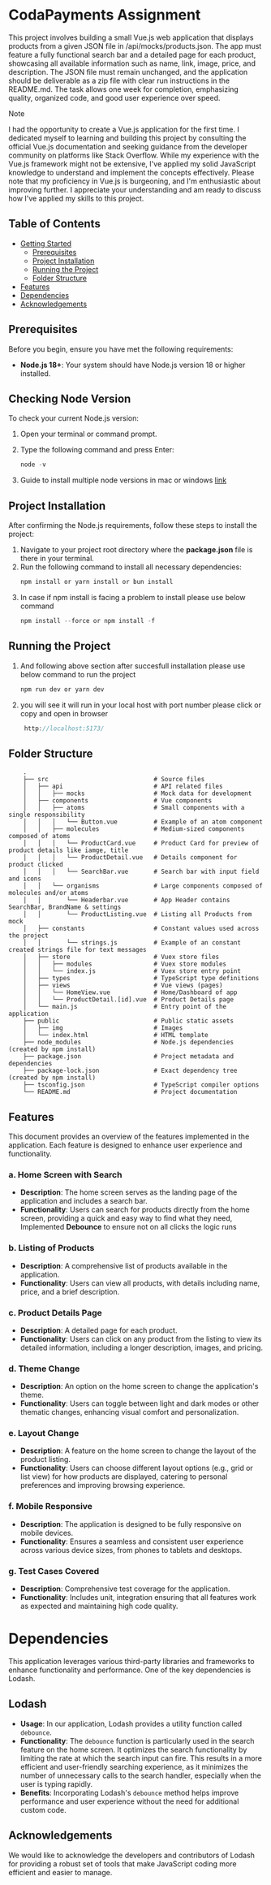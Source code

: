 # CodaPayments Assignment

This project involves building a small Vue.js web application that displays products from a given JSON file in /api/mocks/products.json. The app must feature a fully functional search bar and a detailed page for each product, showcasing all available information such as name, link, image, price, and description. The JSON file must remain unchanged, and the application should be deliverable as a zip file with clear run instructions in the README.md. The task allows one week for completion, emphasizing quality, organized code, and good user experience over speed.

> [!NOTE]  
> I had the opportunity to create a Vue.js application for the first time. I dedicated myself to learning and building this project by consulting the official Vue.js documentation and seeking guidance from the developer community on platforms like Stack Overflow. While my experience with the Vue.js framework might not be extensive, I've applied my solid JavaScript knowledge to understand and implement the concepts effectively. Please note that my proficiency in Vue.js is burgeoning, and I'm enthusiastic about improving further. I appreciate your understanding and am ready to discuss how I've applied my skills to this project.

## Table of Contents
- [Getting Started](#getting-started)
   - [Prerequisites](#prerequisites)
   - [Project Installation](#project-installation)
   - [Running the Project](#running-the-project)
   - [Folder Structure](#folder-structure)
- [Features](#features)
- [Dependencies](#dependencies)
- [Acknowledgements](#acknowledgements)

## Prerequisites
   
   Before you begin, ensure you have met the following requirements:
- **Node.js 18+**: Your system should have Node.js version 18 or higher installed.

## Checking Node Version

To check your current Node.js version:
1. Open your terminal or command prompt.
2. Type the following command and press Enter:

   ```gradle
   node -v
3. Guide to install multiple node versions in mac or windows [link](https://www.freecodecamp.org/news/node-version-manager-nvm-install-guide/)
## Project Installation

After confirming the Node.js requirements, follow these steps to install the project:

1. Navigate to your project root directory where the **package.json** file is there in your terminal.
2. Run the following command to install all necessary dependencies:
    ```gradle
    npm install or yarn install or bun install
3. In case if npm install is facing a problem to install please use below command
    ```gradle
    npm install --force or npm install -f
## Running the Project
1. And following above section after succesfull installation please use below command to run the project
    ```gradle
    npm run dev or yarn dev
2. you will see it will run in your local host with port number please click or copy and open in browser
     ```gradle
      http://localhost:5173/
## Folder Structure
        .
        ├── src                             # Source files
        │   ├── api                         # API related files
        │   │   ├── mocks                   # Mock data for development
        │   ├── components                  # Vue components
        │   │   ├── atoms                   # Small components with a single responsibility
        │   │   │   └── Button.vue          # Example of an atom component
        │   │   ├── molecules               # Medium-sized components composed of atoms
        │   │   │   └── ProductCard.vue     # Product Card for preview of product details like iamge, title
        │   │   │   └── ProductDetail.vue   # Details component for product clicked
        │   │   │   └── SearchBar.vue       # Search bar with input field and icons
        │   │   └── organisms               # Large components composed of molecules and/or atoms
        │   │       └── Headerbar.vue       # App Header contains SearchBar, BrandName & settings
        │   │       └── ProductListing.vue  # Listing all Products from mock
        │   ├── constants                   # Constant values used across the project
        │   │       └── strings.js          # Example of an constant created strings file for text messages
        │   ├── store                       # Vuex store files
        │   │   ├── modules                 # Vuex store modules
        │   │   └── index.js                # Vuex store entry point
        │   ├── types                       # TypeScript type definitions
        │   ├── views                       # Vue views (pages)
        │   │   └── HomeView.vue            # Home/Dashboard of app
        │   │   └── ProductDetail.[id].vue  # Product Details page
        │   └── main.js                     # Entry point of the application
        ├── public                          # Public static assets
        │   ├── img                         # Images
        │   └── index.html                  # HTML template
        ├── node_modules                    # Node.js dependencies (created by npm install)
        ├── package.json                    # Project metadata and dependencies
        ├── package-lock.json               # Exact dependency tree (created by npm install)
        ├── tsconfig.json                   # TypeScript compiler options
        └── README.md                       # Project documentation


## Features
This document provides an overview of the features implemented in the application. Each feature is designed to enhance user experience and functionality.

### a. Home Screen with Search
- **Description**: The home screen serves as the landing page of the application and includes a search bar.
- **Functionality**: Users can search for products directly from the home screen, providing a quick and easy way to find what they need, Implemented **Debounce** to ensure not on all clicks the logic runs

### b. Listing of Products
- **Description**: A comprehensive list of products available in the application.
- **Functionality**: Users can view all products, with details including name, price, and a brief description.

### c. Product Details Page
- **Description**: A detailed page for each product.
- **Functionality**: Users can click on any product from the listing to view its detailed information, including a longer description, images, and pricing.

### d. Theme Change
- **Description**: An option on the home screen to change the application's theme.
- **Functionality**: Users can toggle between light and dark modes or other thematic changes, enhancing visual comfort and personalization.

### e. Layout Change
- **Description**: A feature on the home screen to change the layout of the product listing.
- **Functionality**: Users can choose different layout options (e.g., grid or list view) for how products are displayed, catering to personal preferences and improving browsing experience.

### f. Mobile Responsive
- **Description**: The application is designed to be fully responsive on mobile devices.
- **Functionality**: Ensures a seamless and consistent user experience across various device sizes, from phones to tablets and desktops.

### g. Test Cases Covered
- **Description**: Comprehensive test coverage for the application.
- **Functionality**: Includes unit, integration ensuring that all features work as expected and maintaining high code quality.

# Dependencies

This application leverages various third-party libraries and frameworks to enhance functionality and performance. One of the key dependencies is Lodash.

## Lodash

- **Usage**: In our application, Lodash provides a utility function called `debounce`. 
- **Functionality**: The `debounce` function is particularly used in the search feature on the home screen. It optimizes the search functionality by limiting the rate at which the search input can fire. This results in a more efficient and user-friendly searching experience, as it minimizes the number of unnecessary calls to the search handler, especially when the user is typing rapidly.
- **Benefits**: Incorporating Lodash's `debounce` method helps improve performance and user experience without the need for additional custom code.

## Acknowledgements

We would like to acknowledge the developers and contributors of Lodash for providing a robust set of tools that make JavaScript coding more efficient and easier to manage.
